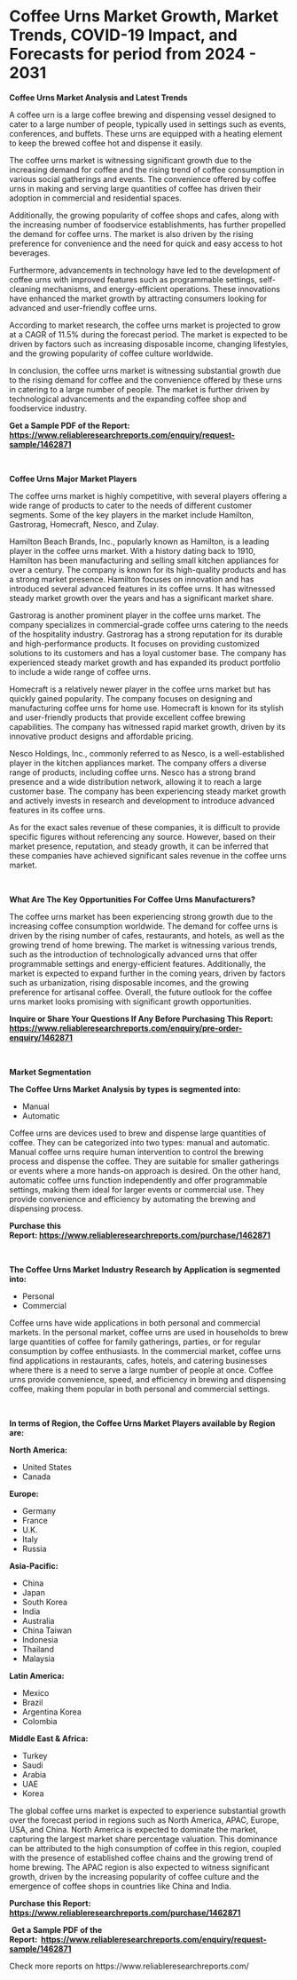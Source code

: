 <p><h1>Coffee Urns Market Growth, Market Trends, COVID-19 Impact, and Forecasts for period from 2024 - 2031</h1></p><p><strong>Coffee Urns Market Analysis and Latest Trends</strong></p>
<p><p>A coffee urn is a large coffee brewing and dispensing vessel designed to cater to a large number of people, typically used in settings such as events, conferences, and buffets. These urns are equipped with a heating element to keep the brewed coffee hot and dispense it easily.</p><p>The coffee urns market is witnessing significant growth due to the increasing demand for coffee and the rising trend of coffee consumption in various social gatherings and events. The convenience offered by coffee urns in making and serving large quantities of coffee has driven their adoption in commercial and residential spaces.</p><p>Additionally, the growing popularity of coffee shops and cafes, along with the increasing number of foodservice establishments, has further propelled the demand for coffee urns. The market is also driven by the rising preference for convenience and the need for quick and easy access to hot beverages.</p><p>Furthermore, advancements in technology have led to the development of coffee urns with improved features such as programmable settings, self-cleaning mechanisms, and energy-efficient operations. These innovations have enhanced the market growth by attracting consumers looking for advanced and user-friendly coffee urns.</p><p>According to market research, the coffee urns market is projected to grow at a CAGR of 11.5% during the forecast period. The market is expected to be driven by factors such as increasing disposable income, changing lifestyles, and the growing popularity of coffee culture worldwide.</p><p>In conclusion, the coffee urns market is witnessing substantial growth due to the rising demand for coffee and the convenience offered by these urns in catering to a large number of people. The market is further driven by technological advancements and the expanding coffee shop and foodservice industry.</p></p>
<p><strong>Get a Sample PDF of the Report:&nbsp; <a href="https://www.reliableresearchreports.com/enquiry/request-sample/1462871">https://www.reliableresearchreports.com/enquiry/request-sample/1462871</a></strong></p>
<p>&nbsp;</p>
<p><strong>Coffee Urns Major Market Players</strong></p>
<p><p>The coffee urns market is highly competitive, with several players offering a wide range of products to cater to the needs of different customer segments. Some of the key players in the market include Hamilton, Gastrorag, Homecraft, Nesco, and Zulay. </p><p>Hamilton Beach Brands, Inc., popularly known as Hamilton, is a leading player in the coffee urns market. With a history dating back to 1910, Hamilton has been manufacturing and selling small kitchen appliances for over a century. The company is known for its high-quality products and has a strong market presence. Hamilton focuses on innovation and has introduced several advanced features in its coffee urns. It has witnessed steady market growth over the years and has a significant market share.</p><p>Gastrorag is another prominent player in the coffee urns market. The company specializes in commercial-grade coffee urns catering to the needs of the hospitality industry. Gastrorag has a strong reputation for its durable and high-performance products. It focuses on providing customized solutions to its customers and has a loyal customer base. The company has experienced steady market growth and has expanded its product portfolio to include a wide range of coffee urns.</p><p>Homecraft is a relatively newer player in the coffee urns market but has quickly gained popularity. The company focuses on designing and manufacturing coffee urns for home use. Homecraft is known for its stylish and user-friendly products that provide excellent coffee brewing capabilities. The company has witnessed rapid market growth, driven by its innovative product designs and affordable pricing.</p><p>Nesco Holdings, Inc., commonly referred to as Nesco, is a well-established player in the kitchen appliances market. The company offers a diverse range of products, including coffee urns. Nesco has a strong brand presence and a wide distribution network, allowing it to reach a large customer base. The company has been experiencing steady market growth and actively invests in research and development to introduce advanced features in its coffee urns.</p><p>As for the exact sales revenue of these companies, it is difficult to provide specific figures without referencing any source. However, based on their market presence, reputation, and steady growth, it can be inferred that these companies have achieved significant sales revenue in the coffee urns market.</p></p>
<p>&nbsp;</p>
<p><strong>What Are The Key Opportunities For Coffee Urns Manufacturers?</strong></p>
<p><p>The coffee urns market has been experiencing strong growth due to the increasing coffee consumption worldwide. The demand for coffee urns is driven by the rising number of cafes, restaurants, and hotels, as well as the growing trend of home brewing. The market is witnessing various trends, such as the introduction of technologically advanced urns that offer programmable settings and energy-efficient features. Additionally, the market is expected to expand further in the coming years, driven by factors such as urbanization, rising disposable incomes, and the growing preference for artisanal coffee. Overall, the future outlook for the coffee urns market looks promising with significant growth opportunities.</p></p>
<p><strong>Inquire or Share Your Questions If Any Before Purchasing This Report: <a href="https://www.reliableresearchreports.com/enquiry/pre-order-enquiry/1462871">https://www.reliableresearchreports.com/enquiry/pre-order-enquiry/1462871</a></strong></p>
<p>&nbsp;</p>
<p><strong>Market Segmentation</strong></p>
<p><strong>The Coffee Urns Market Analysis by types is segmented into:</strong></p>
<p><ul><li>Manual</li><li>Automatic</li></ul></p>
<p><p>Coffee urns are devices used to brew and dispense large quantities of coffee. They can be categorized into two types: manual and automatic. Manual coffee urns require human intervention to control the brewing process and dispense the coffee. They are suitable for smaller gatherings or events where a more hands-on approach is desired. On the other hand, automatic coffee urns function independently and offer programmable settings, making them ideal for larger events or commercial use. They provide convenience and efficiency by automating the brewing and dispensing process.</p></p>
<p><strong>Purchase this Report:&nbsp;<a href="https://www.reliableresearchreports.com/purchase/1462871">https://www.reliableresearchreports.com/purchase/1462871</a></strong></p>
<p>&nbsp;</p>
<p><strong>The Coffee Urns Market Industry Research by Application is segmented into:</strong></p>
<p><ul><li>Personal</li><li>Commercial</li></ul></p>
<p><p>Coffee urns have wide applications in both personal and commercial markets. In the personal market, coffee urns are used in households to brew large quantities of coffee for family gatherings, parties, or for regular consumption by coffee enthusiasts. In the commercial market, coffee urns find applications in restaurants, cafes, hotels, and catering businesses where there is a need to serve a large number of people at once. Coffee urns provide convenience, speed, and efficiency in brewing and dispensing coffee, making them popular in both personal and commercial settings.</p></p>
<p>&nbsp;</p>
<p><strong>In terms of Region, the Coffee Urns Market Players available by Region are:</strong></p>
<p>
    <p> <strong> North America: </strong>
        <ul>
            <li>United States</li>
            <li>Canada</li>
        </ul>
        </p> 
    <p> <strong> Europe: </strong>
        <ul>
            <li>Germany</li>
            <li>France</li>
            <li>U.K.</li>
            <li>Italy</li>
            <li>Russia</li>
        </ul>
        </p> 
    <p> <strong> Asia-Pacific: </strong>
        <ul>
            <li>China</li>
            <li>Japan</li>
            <li>South Korea</li>
            <li>India</li>
            <li>Australia</li>
            <li>China Taiwan</li>
            <li>Indonesia</li>
            <li>Thailand</li>
            <li>Malaysia</li>
        </ul>
        </p> 
    <p> <strong> Latin America: </strong>
        <ul>
            <li>Mexico</li>
            <li>Brazil</li>
            <li>Argentina Korea</li>
            <li>Colombia</li>
        </ul>
        </p> 
    <p> <strong> Middle East & Africa: </strong>
        <ul>
            <li>Turkey</li>
            <li>Saudi</li>
            <li>Arabia</li>
            <li>UAE</li>
            <li>Korea</li>
        </ul>
    </p>
    </p>
<p><p>The global coffee urns market is expected to experience substantial growth over the forecast period in regions such as North America, APAC, Europe, USA, and China. North America is expected to dominate the market, capturing the largest market share percentage valuation. This dominance can be attributed to the high consumption of coffee in this region, coupled with the presence of established coffee chains and the growing trend of home brewing. The APAC region is also expected to witness significant growth, driven by the increasing popularity of coffee culture and the emergence of coffee shops in countries like China and India.</p></p>
<p><strong>Purchase this Report: <a href="https://www.reliableresearchreports.com/purchase/1462871">https://www.reliableresearchreports.com/purchase/1462871</a></strong></p>
<p>&nbsp;<strong>Get a Sample PDF of the Report:&nbsp;&nbsp;<a href="https://www.reliableresearchreports.com/enquiry/request-sample/1462871">https://www.reliableresearchreports.com/enquiry/request-sample/1462871</a></strong></p>
<p><strong></strong></p>
<p>Check more reports on https://www.reliableresearchreports.com/</p>
